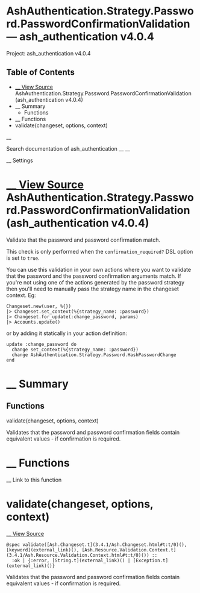 # AshAuthentication.Strategy.Password.PasswordConfirmationValidation — ash_authentication v4.0.4

Project: ash_authentication v4.0.4

## Table of Contents

- [ __ View Source ](external_link) AshAuthentication.Strategy.Password.PasswordConfirmationValidation (ash_authentication v4.0.4)
- __ Summary
  - Functions
- __ Functions
- validate(changeset, options, context)

__

Search documentation of ash_authentication __ __

__ Settings

#  [ __ View Source ](external_link) AshAuthentication.Strategy.Password.PasswordConfirmationValidation (ash_authentication v4.0.4)

Validate that the password and password confirmation match.

This check is only performed when the `confirmation_required?` DSL option is set to `true`.

You can use this validation in your own actions where you want to validate that the password and the password confirmation arguments match. If you're not using one of the actions generated by the password strategy then you'll need to manually pass the strategy name in the changeset context. Eg:
    
    
    Changeset.new(user, %{})
    |> Changeset.set_context(%{strategy_name: :password})
    |> Changeset.for_update(:change_password, params)
    |> Accounts.update()

or by adding it statically in your action definition:
    
    
    update :change_password do
      change set_context(%{strategy_name: :password})
      change AshAuthentication.Strategy.Password.HashPasswordChange
    end

#  __ Summary

##  Functions

validate(changeset, options, context)

Validates that the password and password confirmation fields contain equivalent values - if confirmation is required.

#  __ Functions

__ Link to this function

# validate(changeset, options, context)

[ __ View Source ](external_link)
    
    
    @spec validate([Ash.Changeset.t](3.4.1/Ash.Changeset.html#t:t/0)(), [keyword](external_link)(), [Ash.Resource.Validation.Context.t](3.4.1/Ash.Resource.Validation.Context.html#t:t/0)()) ::
      :ok | {:error, [String.t](external_link)() | [Exception.t](external_link)()}

Validates that the password and password confirmation fields contain equivalent values - if confirmation is required.

